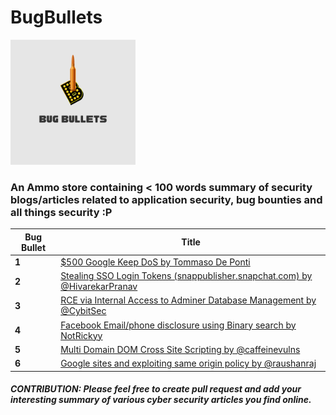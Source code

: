 # BugBullets
<img src="https://raw.githubusercontent.com/humblelad/BugBullets/main/bugbullet.png" width="200" height="200">

### An Ammo store containing &lt; 100 words summary of security blogs/articles related to application security, bug bounties and all things security :P  

Bug Bullet | Title
--- | ---
**1** |  [$500 Google Keep DoS by Tommaso De Ponti](/bullets/1.md)
**2** |  [Stealing SSO Login Tokens (snappublisher.snapchat.com) by @HivarekarPranav](/bullets/2.md)
**3** |  [RCE via Internal Access to Adminer Database Management by @CybitSec](/bullets/3.md)
**4** |  [Facebook Email/phone disclosure using Binary search by NotRickyy](bullets/4.md)
**5** |  [Multi Domain DOM Cross Site Scripting by @caffeinevulns](bullets/5.md)
**6** |  [Google sites and exploiting same origin policy by @raushanraj](bullets/6.md)




#### _CONTRIBUTION: Please feel free to create pull request and add your interesting summary of various cyber security articles you find online._
